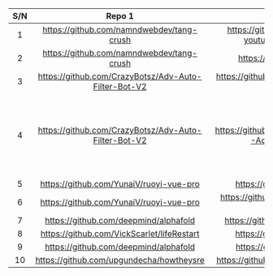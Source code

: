 |S/N|Repo 1|Repo 2|GitHub issue link reported by Etor for feedback|Remarks|									
|:-----:|:-------:|:-------:|:-------:|:-------:|
|	1	|	https://github.com/namndwebdev/tang-crush	|	https://github.com/quocdinhit97/YTB-youtube-2021-totinh-part-2	|	https://github.com/quocdinhit97/YTB-youtube-2021-totinh-part-2/issues/9	|		|
|	2	|	https://github.com/namndwebdev/tang-crush	|	https://github.com/Canduy/crush	|	https://github.com/Canduy/crush/issues/4	|		|
|	3	|	https://github.com/CrazyBotsz/Adv-Auto-Filter-Bot-V2	|	https://github.com/dakshkohli23/Adv-Auto-Filter-Bot_v2	|	https://github.com/dakshkohli23/Adv-Auto-Filter-Bot_v2/issues/1	|		|
|	4	|	https://github.com/CrazyBotsz/Adv-Auto-Filter-Bot-V2	|	https://github.com/movieshubofficial123/MH-Adv-Auto-Filter-Bot-V2	|		|	the owners turn issues off for the repo and do not accept contributions or bug reports	|
|	5	|	https://github.com/YunaiV/ruoyi-vue-pro	|	https://github.com/zhangmc/xflow	|	https://github.com/zhangmc/xflow/issues/1	|		|
|	6	|	https://github.com/YunaiV/ruoyi-vue-pro	|	https://github.com/baiyang256101/ruoyi-vue-pro	|	https://github.com/baiyang256101/ruoyi-vue-pro/issues/1	|		|
|	7	|	https://github.com/deepmind/alphafold	|	https://github.com/lucidrains/alphafold2	|	https://github.com/lucidrains/alphafold2/issues/107	|		|
|	8	|	https://github.com/VickScarlet/lifeRestart	|	https://github.com/xitu/coding-life	|	https://github.com/xitu/coding-life/issues/7	|		|
|	9	|	https://github.com/deepmind/alphafold	|	https://github.com/kuixu/alphafold	|	https://github.com/kuixu/alphafold/issues/15	|		|
|	10	|	https://github.com/upgundecha/howtheysre	|	https://github.com/snippergoals/howtheysre	|	https://github.com/snippergoals/howtheysre/issues/2	|		|
